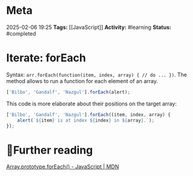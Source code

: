 # Meta
2025-02-06 19:25
**Tags:** [[JavaScript]]
**Activity:** #learning 
**Status:** #completed 

# Iterate: forEach
Syntax: `arr.forEach(function(item, index, array) { // do ... })`.
The method allows to run a function for each element of an array.

```JavaScript title:example.js
['Bilbo', 'Gandalf', 'Nazgul'].forEach(alert);
```

This code is more elaborate about their positions on the target array:
```JavaScript title:example.js
['Bilbo', 'Gandalf', 'Nazgul'].forEach((item, index, array) {
	alert(`${item} is at index ${index} in ${array}.`);
});
```

# 📑Further reading
[Array.prototype.forEach() - JavaScript | MDN](https://developer.mozilla.org/en-US/docs/Web/JavaScript/Reference/Global_Objects/Array/forEach)
